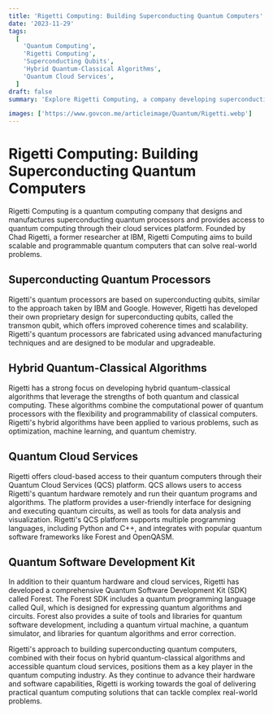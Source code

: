 ```yaml
---
title: 'Rigetti Computing: Building Superconducting Quantum Computers'
date: '2023-11-29'
tags:
  [
    'Quantum Computing',
    'Rigetti Computing',
    'Superconducting Qubits',
    'Hybrid Quantum-Classical Algorithms',
    'Quantum Cloud Services',
  ]
draft: false
summary: 'Explore Rigetti Computing, a company developing superconducting quantum computers and hybrid quantum-classical algorithms, making quantum computing accessible through their cloud services platform.'

images: ['https://www.govcon.me/articleimage/Quantum/Rigetti.webp']
---
```


# Rigetti Computing: Building Superconducting Quantum Computers

Rigetti Computing is a quantum computing company that designs and manufactures superconducting quantum processors and provides access to quantum computing through their cloud services platform. Founded by Chad Rigetti, a former researcher at IBM, Rigetti Computing aims to build scalable and programmable quantum computers that can solve real-world problems.

## Superconducting Quantum Processors

Rigetti's quantum processors are based on superconducting qubits, similar to the approach taken by IBM and Google. However, Rigetti has developed their own proprietary design for superconducting qubits, called the transmon qubit, which offers improved coherence times and scalability. Rigetti's quantum processors are fabricated using advanced manufacturing techniques and are designed to be modular and upgradeable.

## Hybrid Quantum-Classical Algorithms

Rigetti has a strong focus on developing hybrid quantum-classical algorithms that leverage the strengths of both quantum and classical computing. These algorithms combine the computational power of quantum processors with the flexibility and programmability of classical computers. Rigetti's hybrid algorithms have been applied to various problems, such as optimization, machine learning, and quantum chemistry.

## Quantum Cloud Services

Rigetti offers cloud-based access to their quantum computers through their Quantum Cloud Services (QCS) platform. QCS allows users to access Rigetti's quantum hardware remotely and run their quantum programs and algorithms. The platform provides a user-friendly interface for designing and executing quantum circuits, as well as tools for data analysis and visualization. Rigetti's QCS platform supports multiple programming languages, including Python and C++, and integrates with popular quantum software frameworks like Forest and OpenQASM.

## Quantum Software Development Kit

In addition to their quantum hardware and cloud services, Rigetti has developed a comprehensive Quantum Software Development Kit (SDK) called Forest. The Forest SDK includes a quantum programming language called Quil, which is designed for expressing quantum algorithms and circuits. Forest also provides a suite of tools and libraries for quantum software development, including a quantum virtual machine, a quantum simulator, and libraries for quantum algorithms and error correction.

Rigetti's approach to building superconducting quantum computers, combined with their focus on hybrid quantum-classical algorithms and accessible quantum cloud services, positions them as a key player in the quantum computing industry. As they continue to advance their hardware and software capabilities, Rigetti is working towards the goal of delivering practical quantum computing solutions that can tackle complex real-world problems.
